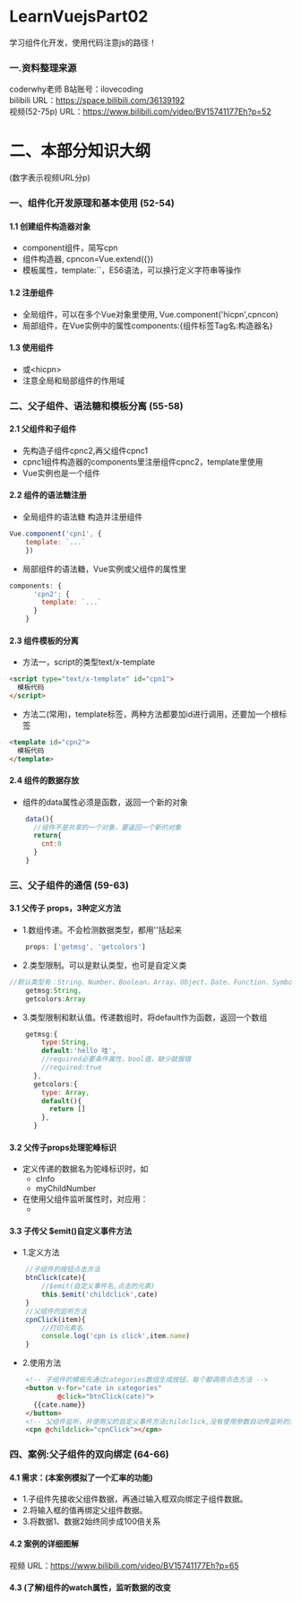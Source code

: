 # LearnVuejsPart02
学习组件化开发，使用代码注意js的路径！

### 一.资料整理来源  
coderwhy老师  B站账号：ilovecoding  
bilibili URL：https://space.bilibili.com/36139192  
视频(52-75p) URL：https://www.bilibili.com/video/BV15741177Eh?p=52
  
# 二、本部分知识大纲
(数字表示视频URL分p)
### 一、组件化开发原理和基本使用 (52-54)
#### 1.1 创建组件构造器对象  
* component组件，简写cpn
* 组件构造器, cpncon=Vue.extend({})  
* 模板属性，template:``，ES6语法，可以换行定义字符串等操作
#### 1.2 注册组件  
* 全局组件，可以在多个Vue对象里使用, Vue.component('hicpn',cpncon)
* 局部组件，在Vue实例中的属性components:{组件标签Tag名:构造器名}  
#### 1.3 使用组件
* <hicpn></hicpn>或<hicpn\>
* 注意全局和局部组件的作用域

### 二、父子组件、语法糖和模板分离 (55-58)
#### 2.1 父组件和子组件
* 先构造子组件cpnc2,再父组件cpnc1
* cpnc1组件构造器的components里注册组件cpnc2，template里使用
* Vue实例也是一个组件

#### 2.2 组件的语法糖注册
* 全局组件的语法糖 构造并注册组件
```javascript
Vue.component('cpn1', {
    template: `...`
    })
```
* 局部组件的语法糖，Vue实例或父组件的属性里
```javascript
components: {
      'cpn2': {
        template: `...`
      }
    }
```

#### 2.3 组件模板的分离
* 方法一，script的类型text/x-template
```html
<script type="text/x-template" id="cpn1">
  模板代码
</script>
```
* 方法二(常用)，template标签，两种方法都要加id进行调用，还要加一个根标签
```html
<template id="cpn2">
  模板代码
</template>
```

#### 2.4 组件的数据存放
* 组件的data属性必须是函数，返回一个新的对象
```javascript
    data(){
      //组件不是共享的一个对象，要返回一个新的对象
      return{
        cnt:0
      }
    }
```

### 三、父子组件的通信 (59-63)
#### 3.1 父传子 props，3种定义方法
* 1.数组传递。不会检测数据类型，都用''括起来
```javascript
    props: ['getmsg', 'getcolors']
```
* 2.类型限制。可以是默认类型，也可是自定义类
```javascript
//默认类型有：String、Number、Boolean、Array、Object、Date、Function、Symbol等
    getmsg:String,
    getcolors:Array
```
* 3.类型限制和默认值。传递数组时，将default作为函数，返回一个数组
```javascript
    getmsg:{
        type:String,
        default:'hello 哇',
        //required必要条件属性，bool值，缺少就报错
        //required:true
      },
      getcolors:{
        type: Array,
        default(){
          return []
        },
      }
```
#### 3.2 父传子props处理驼峰标识
* 定义传递的数据名为驼峰标识时，如
    * cInfo
    * myChildNumber
* 在使用父组件监听属性时，对应用：
    * <cpn :c-info="info" :my-child-number="num"></cpn>

#### 3.3 子传父 $emit()自定义事件方法
* 1.定义方法
```javascript
    //子组件的按钮点击方法
    btnClick(cate){
        //$emit(自定义事件名,点击的元素)
        this.$emit('childclick',cate)
    }
    //父组件的监听方法
    cpnClick(item){
        //打印元素名
        console.log('cpn is click',item.name)
    }
```
* 2.使用方法
```html
    <!-- 子组件的模板先通过categories数组生成按钮，每个都调用点击方法 -->
    <button v-for="cate in categories"
            @click="btnClick(cate)">
      {{cate.name}}
    </button>
    <!-- 父组件监听，并使用父的自定义事件方法childclick,没有使用参数自动传监听的元素对象--> -->
    <cpn @childclick="cpnClick"></cpn>
```

### 四、案例:父子组件的双向绑定 (64-66)
#### 4.1 需求：(本案例模拟了一个汇率的功能)
* 1.子组件先接收父组件数据，再通过输入框双向绑定子组件数据。
* 2.将输入框的值再绑定父组件数据。
* 3.将数据1、数据2始终同步成100倍关系

#### 4.2 案例的详细图解
视频 URL：https://www.bilibili.com/video/BV15741177Eh?p=65

#### 4.3 (了解)组件的watch属性，监听数据的改变


